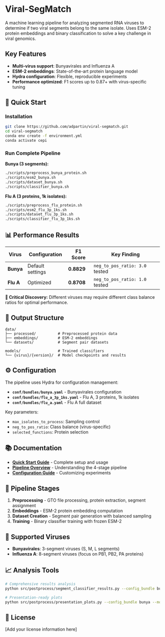 # Viral-SegMatch

A machine learning pipeline for analyzing segmented RNA viruses to determine if two viral segments belong to the same isolate. Uses ESM-2 protein embeddings and binary classification to solve a key challenge in viral genomics.

## Key Features

- **Multi-virus support**: Bunyavirales and Influenza A
- **ESM-2 embeddings**: State-of-the-art protein language model
- **Hydra configuration**: Flexible, reproducible experiments
- **Performance optimized**: F1 scores up to 0.87+ with virus-specific tuning

## 🚀 Quick Start

### Installation
```bash
git clone https://github.com/adpartin/viral-segmatch.git
cd viral-segmatch
conda env create -f environment.yml
conda activate cepi
```

### Run Complete Pipeline

**Bunya (3 segments):**
```bash
./scripts/preprocess_bunya_protein.sh
./scripts/esm2_bunya.sh
./scripts/dataset_bunya.sh
./scripts/classifier_bunya.sh
```

**Flu A (3 proteins, 1k isolates):**
```bash
./scripts/preprocess_flu_protein.sh
./scripts/esm2_flu_3p_1ks.sh
./scripts/dataset_flu_3p_1ks.sh
./scripts/classifier_flu_3p_1ks.sh
```

## 📊 Performance Results

| Virus | Configuration | F1 Score | Key Finding |
|-------|---------------|----------|-------------|
| **Bunya** | Default settings | **0.8829** | `neg_to_pos_ratio: 3.0` tested |
| **Flu A** | Optimized | **0.8708** | `neg_to_pos_ratio: 1.0` tested |

**🔑 Critical Discovery:** Different viruses may require different class balance ratios for optimal performance.

## 📁 Output Structure

```
data/
├── processed/          # Preprocessed protein data
├── embeddings/         # ESM-2 embeddings
└── datasets/           # Segment pair datasets

models/                 # Trained classifiers
└── {virus}/{version}/  # Model checkpoints and results
```

## ⚙️ Configuration

The pipeline uses Hydra for configuration management:

- **`conf/bundles/bunya.yaml`** - Bunyavirales configuration
- **`conf/bundles/flu_a_3p_1ks.yaml`** - Flu A, 3 proteins, 1k isolates
- **`conf/bundles/flu_a.yaml`** - Flu A full dataset

Key parameters:
- `max_isolates_to_process`: Sampling control
- `neg_to_pos_ratio`: Class balance (virus-specific)
- `selected_functions`: Protein selection

## 📚 Documentation

- **[Quick Start Guide](documentation/quick-start.md)** - Complete setup and usage
- **[Pipeline Overview](documentation/pipeline-overview.md)** - Understanding the 4-stage pipeline
- **[Configuration Guide](documentation/configuration.md)** - Customizing experiments

## 🔬 Pipeline Stages

1. **Preprocessing** - GTO file processing, protein extraction, segment assignment
2. **Embeddings** - ESM-2 protein embedding computation
3. **Dataset Creation** - Segment pair generation with balanced sampling
4. **Training** - Binary classifier training with frozen ESM-2

## 🧬 Supported Viruses

- **Bunyavirales**: 3-segment viruses (S, M, L segments)
- **Influenza A**: 8-segment viruses (focus on PB1, PB2, PA proteins)

## 📈 Analysis Tools

```bash
# Comprehensive results analysis
python src/postprocess/segment_classifier_results.py --config_bundle bunya --model_dir ./models/bunya/April_2025

# Presentation-ready plots
python src/postprocess/presentation_plots.py --config_bundle bunya --model_dir ./models/bunya/April_2025
```

## 📄 License

[Add your license information here]
